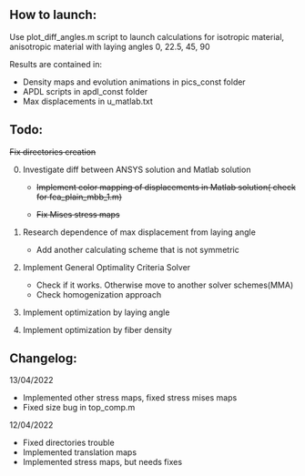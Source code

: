 ## How to launch:
Use plot_diff_angles.m script to launch calculations for isotropic material, 
anisotropic material with laying angles 0, 22.5, 45, 90

Results are contained in:
+ Density maps and evolution animations in pics_const folder
+ APDL scripts in apdl_const folder
+ Max displacements in u_matlab.txt

## Todo:

~~Fix directories creation~~

0) Investigate diff between ANSYS solution and Matlab solution

	+ ~~Implement color mapping of displacements in Matlab solution( check for fea_plain_mbb_1.m)~~

	+ ~~Fix Mises stress maps~~
1) Research dependence of max displacement from laying angle
	+ Add another calculating scheme that is not symmetric
2) Implement General Optimality Criteria Solver
	+ Check if it works. Otherwise move to another solver schemes(MMA)
	+ Check homogenization approach
3) Implement optimization by laying angle
4) Implement optimization by fiber density

## Changelog:
13/04/2022
+ Implemented other stress maps, fixed stress mises maps
+ Fixed size bug in top_comp.m

12/04/2022
+ Fixed directories trouble
+ Implemented translation maps
+ Implemented stress maps, but needs fixes
